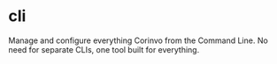 # cli
Manage and configure everything Corinvo from the Command Line. No need for separate CLIs, one tool built for everything.
